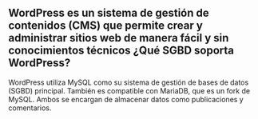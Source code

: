## WordPress es un sistema de gestión de contenidos (CMS) que permite crear y administrar sitios web de manera fácil y sin conocimientos técnicos ¿Qué SGBD soporta WordPress?


WordPress utiliza MySQL como su sistema de gestión de bases de datos (SGBD) principal. También es compatible con MariaDB, que es un fork de MySQL. Ambos se encargan de almacenar datos como publicaciones y comentarios.

